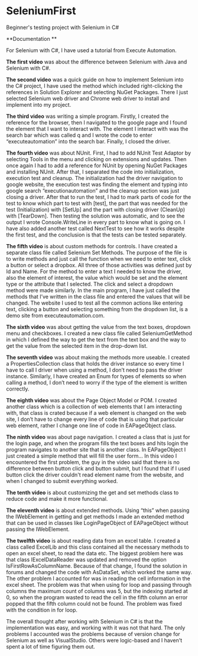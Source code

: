 # SeleniumFirst
Beginner's testing project with Selenium in C#

**Documentation  **
  
For Selenium with C#, I have used a tutorial from Execute Automation.   
  
**The first video** was about the difference between Selenium with Java and Selenium with C#.   

**The second video** was a quick guide on how to implement Selenium into the C# project, I have used the method which included right-clicking the references in Solution Explorer and selecting NuGet Packages. There I just selected Selenium web driver and Chrome web driver to install and implement into my project.  

**The third video** was writing a simple program. Firstly, I created the reference for the browser, then I navigated to the google page and I found the element that I want to interact with. The element I interact with was the search bar which was called q and I wrote the code to enter “executeautomation” into the search bar. Finally, I closed the driver.  

**The fourth video** was about NUnit. First, I had to add NUnit Test Adaptor by selecting Tools in the menu and clicking on extensions and updates. Then once again I had to add a reference for NUnit by opening NuGet Packages and installing NUnit. After that, I separated the code into initialization, execution test and cleanup. The initialization had the driver navigation to google website, the execution test was finding the element and typing into google search “executionautomation” and the cleanup section was just closing a driver. After that to run the test, I had to mark parts of code for the test to know which part to test with [test], the part that was needed for the test (Initialization) with [SetUp] and the part with closing driver (CleanUp) with [TearDown]. Then testing the solution was automatic, and to see the output I wrote Console.WriteLine in every part to know what is going on. I have also added another test called NextTest to see how it works despite the first test, and the conclusion is that the tests can be tested separately.  

**The fifth video** is about custom methods for controls. I have created a separate class file called Selenium Set Methods. The purpose of the file is to write methods and just call the function when we need to enter text, click a button or select a dropbox. All three of those activities was defined just by Id and Name. For the method to enter a text I needed to know the driver, also the element of interest, the value which would be set and the element type or the attribute that I selected. The click and select a dropdown method were made similarly. In the main program, I have just called the methods that I’ve written in the class file and entered the values that will be changed. The website I used to test all the common actions like entering text, clicking a button and selecting something from the dropdown list, is a demo site from executeautomation.com. 

**The sixth video** was about getting the value from the text boxes, dropdown menu and checkboxes. I created a new class file called SeleniumGetMethod in which I defined the way to get the text from the text box and the way to get the value from the selected item in the drop-down list.  

**The seventh video** was about making the methods more useable. I created a PropertiesCollection class that holds the driver instance so every time I have to call I driver when using a method, I don’t need to pass the driver instance. Similarly, I have created an Enum for types of elements so when calling a method, I don’t need to worry if the type of the element is written correctly.  

**The eighth video** was about the Page Object Model or POM. I created another class which is a collection of web elements that I am interacting with, that class is crated because if a web element is changed on the web site, I don’t have to change every line of code that is using that particular web element, rather I change one line of code in EAPageObject class. 

**The ninth video** was about page navigation. I created a class that is just for the login page, and when the program fills the text boxes and hits login the program navigates to another site that is another class. In EAPageObject I just created a simple method that will fill the user form... In this video I encountered the first problem, the guy in the video said that there is no difference between button click and button submit, but I found that if I used button click the driver couldn't read element name from the website, and when I changed to submit everything worked. 

**The tenth video** is about customizing the get and set methods class to reduce code and make it more functional. 

**The eleventh video** is about extended methods. Using “this” when passing the IWebElement in getting and get methods I made an extended method that can be used in classes like LoginPageObject of EAPageObject without passing the IWebElement. 

**The twelfth video** is about reading data from an excel table. I created a class called ExcelLib and this class contained all the necessary methods to open an excel sheet, to read the data etc. The biggest problem here was that class IExcelDataReader was updated and removed the option IsFirstRowAsColumnName. Because of that change, I found the solution in forums and changed the code with AsDataSet, which worked the same way. The other problem I accounted for was in reading the cell information in the excel sheet. The problem was that when using for loop and passing through columns the maximum count of columns was 5, but the indexing started at 0, so when the program wasted to read the cell in the fifth column an error popped that the fifth column could not be found. The problem was fixed with the condition in for loop.  
 

The overall thought after working with Selenium in C# is that the implementation was easy, and working with it was not that hard. The only problems I accounted was the problems because of version change for Selenium as well as VisualStudio. Others were logic-based and I haven't spent a lot of time figuring them out.
